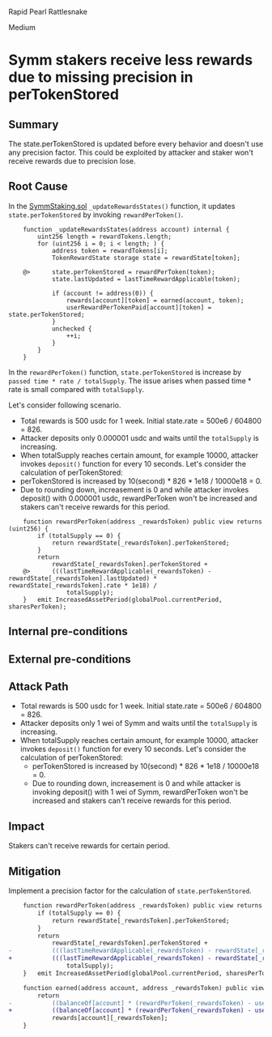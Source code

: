 Rapid Pearl Rattlesnake

Medium

# Symm stakers receive less rewards due to missing precision in perTokenStored

## Summary
The state.perTokenStored is updated before every behavior and doesn't use any precision factor. This could be exploited by attacker and staker won't receive rewards due to precision lose.

## Root Cause

In the [SymmStaking.sol](https://github.com/SYMM-IO/token/blob/1d014156b1d9f0ab3259026127b9220eb2da3292/contracts/staking/SymmStaking.sol#L406-L423) `_updateRewardsStates()` function, it updates `state.perTokenStored` by invoking `rewardPerToken()`.

```solidity
	function _updateRewardsStates(address account) internal {
		uint256 length = rewardTokens.length;
		for (uint256 i = 0; i < length; ) {
			address token = rewardTokens[i];
			TokenRewardState storage state = rewardState[token];

	@>		state.perTokenStored = rewardPerToken(token);
			state.lastUpdated = lastTimeRewardApplicable(token);

			if (account != address(0)) {
				rewards[account][token] = earned(account, token);
				userRewardPerTokenPaid[account][token] = state.perTokenStored;
			}
			unchecked {
				++i;
			}
		}
	}
```

In the `rewardPerToken()` function, `state.perTokenStored` is increase by `passed time * rate / totalSupply`. The issue arises when passed time * rate is small compared with `totalSupply`.

Let's consider following scenario.

- Total rewards is 500 usdc for 1 week. Initial state.rate = 500e6 / 604800 = 826.
- Attacker deposits only 0.000001 usdc and waits until the `totalSupply` is increasing.
- When totalSupply reaches certain amount, for example 10000, attacker invokes `deposit()` function for every 10 seconds. Let's consider the calculation of perTokenStored:
 - perTokenStored is increased by 10(second) * 826 * 1e18 / 10000e18 = 0.
 - Due to rounding down, increasement is 0 and while attacker invokes deposit() with 0.000001 usdc, rewardPerToken won't be increased and stakers can't receive rewards for this period. 

```solidity
	function rewardPerToken(address _rewardsToken) public view returns (uint256) {
		if (totalSupply == 0) {
			return rewardState[_rewardsToken].perTokenStored;
		}
		return
			rewardState[_rewardsToken].perTokenStored +
	@>		(((lastTimeRewardApplicable(_rewardsToken) - rewardState[_rewardsToken].lastUpdated) * rewardState[_rewardsToken].rate * 1e18) /
				totalSupply);
	}   emit IncreasedAssetPeriod(globalPool.currentPeriod, sharesPerToken);
```

## Internal pre-conditions


## External pre-conditions


## Attack Path

- Total rewards is 500 usdc for 1 week. Initial state.rate = 500e6 / 604800 = 826.
- Attacker deposits only 1 wei of Symm and waits until the `totalSupply` is increasing.
- When totalSupply reaches certain amount, for example 10000, attacker invokes `deposit()` function for every 10 seconds. Let's consider the calculation of perTokenStored:
	- perTokenStored is increased by 10(second) * 826 * 1e18 / 10000e18 = 0.
	- Due to rounding down, increasement is 0 and while attacker is invoking deposit() with 1 wei of Symm, rewardPerToken won't be increased and stakers can't receive rewards for this period. 

## Impact
Stakers can't receive rewards for certain period.

## Mitigation

Implement a precision factor for the calculation of `state.perTokenStored`.

```diff
	function rewardPerToken(address _rewardsToken) public view returns (uint256) {
		if (totalSupply == 0) {
			return rewardState[_rewardsToken].perTokenStored;
		}
		return
			rewardState[_rewardsToken].perTokenStored +
-			(((lastTimeRewardApplicable(_rewardsToken) - rewardState[_rewardsToken].lastUpdated) * rewardState[_rewardsToken].rate * 1e18) /
+			(((lastTimeRewardApplicable(_rewardsToken) - rewardState[_rewardsToken].lastUpdated) * rewardState[_rewardsToken].rate * 1e18 * 1e12) /
				totalSupply);
	}   emit IncreasedAssetPeriod(globalPool.currentPeriod, sharesPerToken);
```
```diff
	function earned(address account, address _rewardsToken) public view returns (uint256) {
		return
-			((balanceOf[account] * (rewardPerToken(_rewardsToken) - userRewardPerTokenPaid[account][_rewardsToken])) / 1e18) +
+			((balanceOf[account] * (rewardPerToken(_rewardsToken) - userRewardPerTokenPaid[account][_rewardsToken])) / 1e18 / 1e10) +
			rewards[account][_rewardsToken];
	}
```